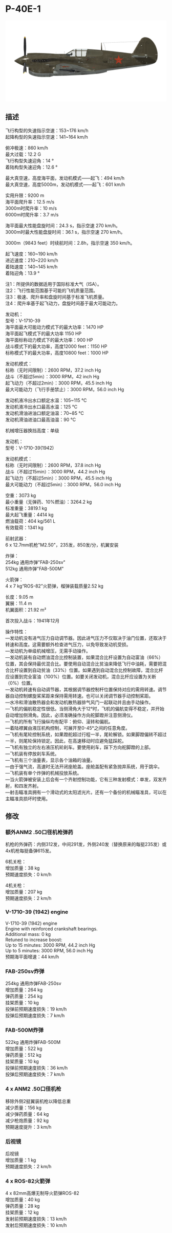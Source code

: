 # P-40E-1  
  
![p40e1](../images/p40e1.png)  
  
## 描述  
  
飞行构型的失速指示空速：153~176 km/h  
起降构型的失速指示空速：141~164 km/h  
  
俯冲极速：860 km/h  
最大过载：12.2 G  
飞行构型失速迎角：14 °  
着陆构型失速迎角：12.6 °  
  
最大真空速，高度海平面，发动机模式——起飞：494 km/h  
最大真空速，高度5000m，发动机模式——起飞：601 km/h  
  
实用升限：9200 m  
海平面爬升率：12.5 m/s  
3000m时爬升率：10 m/s  
6000m时爬升率：3.7 m/s  
  
海平面最大性能盘旋时间：24.3 s，指示空速 270 km/h。  
3000m时最大性能盘旋时间：36.1 s，指示空速 270 km/h。  
  
3000m（9843 feet）时续航时间：2.8h，指示空速 350 km/h。  
  
起飞速度：160~190 km/h  
进近速度：210~220 km/h  
着陆速度：140~145 km/h  
着陆迎角：13.9 °  
  
注1：所提供的数据适用于国际标准大气（ISA）。  
注2：飞行性能范围基于可能的飞机质量范围。  
注3：极速、爬升率和盘旋时间基于标准飞机质量。  
注4：爬升率基于起飞动力，盘旋时间基于最大可能动力。  
  
发动机：  
型号：V-1710-39  
海平面最大可能动力模式下的最大功率：1470 HP  
海平面起飞模式下的最大功率 1150 HP  
海平面标称动力模式下的最大功率：900 HP  
战斗模式下的最大功率，高度12000 feet：1150 HP  
标称模式下的最大功率，高度10800 feet：1000 HP  
  
发动机模式：  
标称（无时间限制）：2600 RPM，37.2 inch Hg  
战斗（不超过5min）：3000 RPM，42 inch Hg  
起飞动力（不超过2min）：3000 RPM，45.5 inch Hg  
最大可能动力（飞行手册禁止）：3000 RPM，56.0 inch Hg  
  
发动机液冷出水口额定水温：105~115 °C  
发动机液冷出水口最高水温：125 °C  
发动机滑油进油口额定油温：70~85 °C  
发动机滑油进油口最高油温：90 °C  
  
机械增压器换挡高度：单级  
  
发动机：  
型号：V-1710-39(1942)  
  
发动机模式：  
标称（无时间限制）：2600 RPM，37.8 inch Hg  
战斗（不超过15min）：3000 RPM，44.2 inch Hg  
起飞动力（不超过5min）：3000 RPM，45.5 inch Hg  
最大可能动力（不超过5min）：3000 RPM，56.0 inch Hg  
  
空重：3073 kg  
最小重量（无弹药、10%燃油）：3264.2 kg  
标准重量：3819.1 kg  
最大起飞重量：4414 kg  
燃油载荷：404 kg/561 L  
有效载荷：1341 kg  
  
前射武器：  
6 x 12.7mm机枪"M2.50"，235发，850发/分，机翼安装  
  
炸弹：  
254kg 通用炸弹"FAB-250sv"  
512kg 通用炸弹"FAB-500M"  
  
火箭弹：  
4 x 7 kg“ROS-82”火箭弹，榴弹装载质量2.52 kg  
  
长度：9.05 m  
翼展：11.4 m  
机翼面积：21.92 m²  
  
首次投入战斗：1941年12月  
  
操作特性：  
—发动机没有进气压力自动调节器。因此进气压力不仅取决于油门位置，还取决于转速和高度。这需要额外检查进气压力，以免导致发动机受损。  
—发动机为单级机械增压，无需手动操作。  
—发动机装有自动燃油混合比控制装置，如果混合比杆设置为自动富油（66%）位置，其会保持最优混合比。要使用自动混合比贫油来降低飞行中油耗，需要把混合比杆设置到自动贫油（33%）位置。如果遇到自动混合比控制故障，混合比杆应设置到完全富油（100%）位置。如要关闭发动机，混合比杆应设置为关断（0%）位置。  
—发动机转速有自动调节器，其根据调节器控制杆位置保持对应的需用转速。调节器自动控制螺旋桨桨距来保持需用转速。也可以关闭调节器手动控制桨距。  
—水冷和滑油散热器会和发动机散热器排气风门一起联动并且由手动操作。  
—飞机的偏航稳定性很低。当侧滑角大于12°时，飞机的偏航变得不稳定，并开始自动增加侧滑角。因此，必须准确操作方向舵脚蹬并注意侧滑仪。  
—飞机的所有飞行操纵均有配平：俯仰、滚转和偏航。  
—着陆襟翼由液压机构控制，可展开至0-45°之间的任意角度。  
—飞机有尾轮控制系统，如果蹬舵超过行程一半，尾轮解锁。如果脚蹬偏转不超过一半，则尾轮保持锁定。因此，在高速移动时应避免猛踩舵。  
—飞机有独立的左右液压机轮刹车。要使用刹车，踩下方向舵脚蹬的上部。  
—飞机装有停放刹车系统。  
—飞机有三个油量表，显示各个油箱的油量。  
—由于强气流，高速时无法开闭座舱盖。座舱盖配有紧急抛弃系统，用于跳伞。  
—飞机装有单个炸弹的机械投放系统。  
—当火箭弹被安装上后会有一个齐射控制功能，它有三种发射模式：单发，双发齐射，和四发齐射。  
—射击瞄准具拥有一个滑动式的太阳滤光片。还有一个备份的机械瞄准具，可以在主瞄准具损坏时使用。  
  
## 修改  
  
  
### 额外ANM2 .50口径机枪弹药  
  
机枪的外弹药：内侧312发，中间291发，外侧240发（替换原来的每挺235发）或4x机枪每挺备弹615发。  
  
6机关枪：  
增加质量：38 kg  
预期速度损失：0 km/h  
  
4机关枪：  
增加质量：207 kg  
预期速度损失：2 km/h  ﻿
  
### V-1710-39 (1942) engine  
  
V-1710-39 (1942) engine  
Engine with reinforced crankshaft bearings.  
Additional mass: 0 kg  
Retuned to increase boost:  
Up to 15 minutes: 3000 RPM, 44.2 inch Hg  
Up to 5 minutes: 3000 RPM, 56.0 inch Hg  
预期海平面增速：44 km/h  
  
### FAB-250sv炸弹  
  
254kg 通用炸弹FAB-250sv  
增加质量：264 kg  
弹药质量：254 kg  
挂架质量：10 kg  
投弹前预期速度损失：19 km/h  
投弹后预期速度损失：7 km/h  
  
### FAB-500M炸弹  
  
522kg 通用炸弹FAB-500M  
增加质量：522 kg  
弹药质量：512 kg  
挂架质量：10 kg  
投弹前预期速度损失：36 km/h  
投弹后预期速度损失：7 km/h  
  
### 4 x ANM2 .50口径机枪  
  
移除外侧2挺翼装机枪以降低总重  
减少质量：156 kg  
减少弹药质量：64 kg  
减少枪炮质量：92 kg  
预期速度提升：3 km/h  
  
### 后视镜  
  
后视镜  
增加质量：1 kg  
预期速度损失：2 km/h  ﻿
  
### 4 x ROS-82火箭弹  
  
4 x 82mm高爆无制导火箭弹ROS-82  
增加质量：40 kg  
弹药质量：28 kg  
挂架质量：12 kg  
发射前预期速度损失：13 km/h  
发射后预期速度损失：10 km/h  